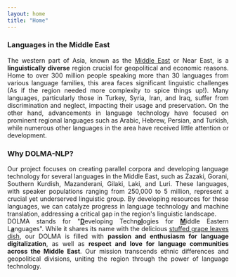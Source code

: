 ```yaml
---
layout: home
title: "Home"
---
```


### Languages in the Middle East

<p align="justify">
The western part of Asia, known as the <a href="https://en.wikipedia.org/wiki/Middle_East" target="_blank">Middle East</a> or Near East, is a <b>linguistically diverse</b> region crucial for geopolitical and economic reasons. Home to over 300 million people speaking more than 30 languages from various language families, this area faces significant linguistic challenges (As if the region needed more complexity to spice things up!). Many languages, particularly those in Turkey, Syria, Iran, and Iraq, suffer from discrimination and neglect, impacting their usage and preservation. On the other hand, advancements in language technology have focused on prominent regional languages such as Arabic, Hebrew, Persian, and Turkish, while numerous other languages in the area have received little attention or development.
</p>


### Why DOLMA-NLP?
<p align="justify">
Our project focuses on creating parallel corpora and developing language technology for several languages in the Middle East, such as Zazaki, Gorani, Southern Kurdish, Mazanderani, Gilaki, Laki, and Luri. These languages, with speaker populations ranging from 250,000 to 5 million, represent a crucial yet underserved linguistic group. By developing resources for these languages, we can catalyze progress in language technology and machine translation, addressing a critical gap in the region's linguistic landscape.
<br>
DOLMA stands for "<u><b>D</b></u>eveloping Techn<u><b>ol</b></u>ogies for <u><b>M</b></u>iddle Eastern L<u><b>a</b></u>nguages". While it shares its name with the delicious <a href="https://en.wikipedia.org/wiki/Dolma" target="_blank">stuffed grape leaves dish</a>, our DOLMA is filled with <b>passion and enthusiasm for language digitalization</b>, as well as <b>respect and love for language communities across the Middle East</b>. Our mission transcends ethnic differences and geopolitical divisions, uniting the region through the power of language technology.
</p>
